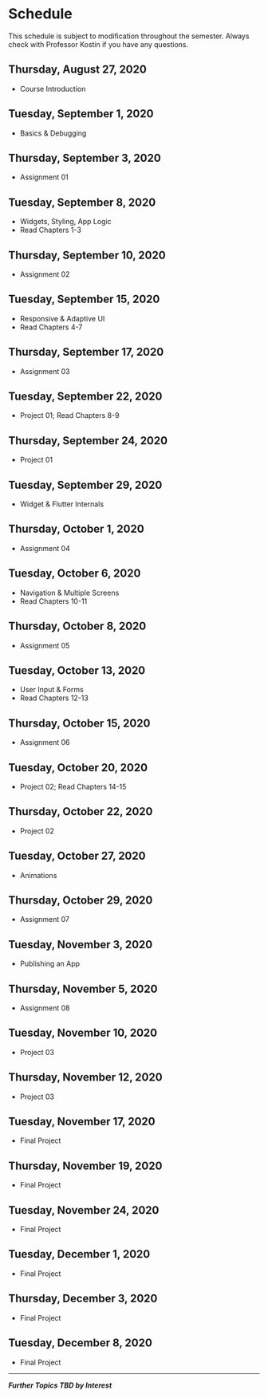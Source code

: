 # Schedule
This schedule is subject to modification throughout the semester. Always check with Professor Kostin if you have any questions.

## Thursday, August 27, 2020
- Course Introduction

## Tuesday, September 1, 2020
- Basics & Debugging

## Thursday, September 3, 2020
- Assignment 01

## Tuesday, September 8, 2020
- Widgets, Styling, App Logic
- Read Chapters 1-3

## Thursday, September 10, 2020
- Assignment 02

## Tuesday, September 15, 2020
- Responsive & Adaptive UI
- Read Chapters 4-7

## Thursday, September 17, 2020
- Assignment 03

## Tuesday, September 22, 2020
- Project 01; Read Chapters 8-9

## Thursday, September 24, 2020
- Project 01

## Tuesday, September 29, 2020
- Widget & Flutter Internals

## Thursday, October 1, 2020
- Assignment 04

## Tuesday, October 6, 2020
- Navigation & Multiple Screens
- Read Chapters 10-11

## Thursday, October 8, 2020
- Assignment 05

## Tuesday, October 13, 2020
- User Input & Forms
- Read Chapters 12-13

## Thursday, October 15, 2020
- Assignment 06

## Tuesday, October 20, 2020
- Project 02; Read Chapters 14-15

## Thursday, October 22, 2020
- Project 02

## Tuesday, October 27, 2020
- Animations

## Thursday, October 29, 2020
- Assignment 07

## Tuesday, November 3, 2020
- Publishing an App

## Thursday, November 5, 2020
- Assignment 08

## Tuesday, November 10, 2020
- Project 03

## Thursday, November 12, 2020
- Project 03

## Tuesday, November 17, 2020
- Final Project

## Thursday, November 19, 2020
- Final Project

## Tuesday, November 24, 2020
- Final Project

## Tuesday, December 1, 2020
- Final Project

## Thursday, December 3, 2020
- Final Project

## Tuesday, December 8, 2020
- Final Project



<hr>

***Further Topics TBD by Interest***